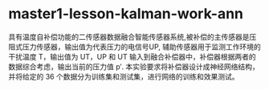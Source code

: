 # master1-lesson-kalman-work-ann
具有温度自补偿功能的二传感器数据融合智能传感器系统,被补偿的主传感器是压阻式压力传感器，输出值为代表压力的电信号UP, 辅助传感器用于监测工作环境的干扰温度 T，输出值为 UT，UP 和 UT 输入到融合补偿器中，补偿器根据两者的数据综合考虑，输出当前的压力值 p′. 本实验要求将补偿器设计成神经网络结构，并将给定的 36 个数据分为训练集和测试集，进行网络的训练和效果测试。
